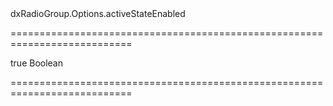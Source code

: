 <!--id-->dxRadioGroup.Options.activeStateEnabled<!--/id-->
===========================================================================
<!--default-->true<!--/default-->
<!--type-->Boolean<!--/type-->
===========================================================================

